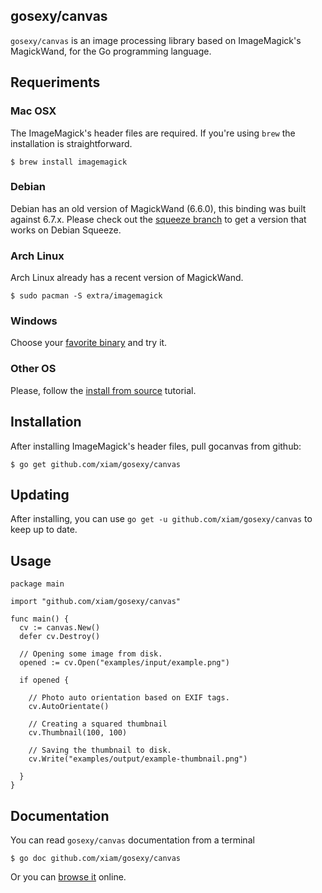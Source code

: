 ## gosexy/canvas

``gosexy/canvas`` is an image processing library based on ImageMagick's MagickWand, for the Go programming language.

## Requeriments

### Mac OSX

The ImageMagick's header files are required. If you're using ``brew`` the installation is straightforward.

    $ brew install imagemagick

### Debian

Debian has an old version of MagickWand (6.6.0), this binding was built against 6.7.x. Please check out the [squeeze branch](https://github.com/xiam/gosexy/tree/squeeze/canvas) to get a version that works on Debian Squeeze.

### Arch Linux

Arch Linux already has a recent version of MagickWand.

    $ sudo pacman -S extra/imagemagick

### Windows

Choose your [favorite binary](http://imagemagick.com/script/binary-releases.php#windows) and try it.

### Other OS

Please, follow the [install from source](http://imagemagick.com/script/install-source.php?ImageMagick=9uv1bcgofrv21mhftmlk4v1465) tutorial.

## Installation

After installing ImageMagick's header files, pull gocanvas from github:

    $ go get github.com/xiam/gosexy/canvas

## Updating

After installing, you can use `go get -u github.com/xiam/gosexy/canvas` to keep up to date.

## Usage

    package main

    import "github.com/xiam/gosexy/canvas"

    func main() {
      cv := canvas.New()
      defer cv.Destroy()

      // Opening some image from disk.
      opened := cv.Open("examples/input/example.png")

      if opened {

        // Photo auto orientation based on EXIF tags.
        cv.AutoOrientate()

        // Creating a squared thumbnail
        cv.Thumbnail(100, 100)

        // Saving the thumbnail to disk.
        cv.Write("examples/output/example-thumbnail.png")

      }
    }

## Documentation

You can read ``gosexy/canvas`` documentation from a terminal

    $ go doc github.com/xiam/gosexy/canvas

Or you can [browse it](http://go.pkgdoc.org/github.com/xiam/gosexy/canvas) online.
